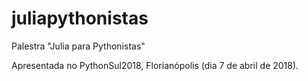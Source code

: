 # juliapythonistas
Palestra "Julia para Pythonistas"

Apresentada no PythonSul2018, Florianópolis (dia 7 de abril de 2018).
